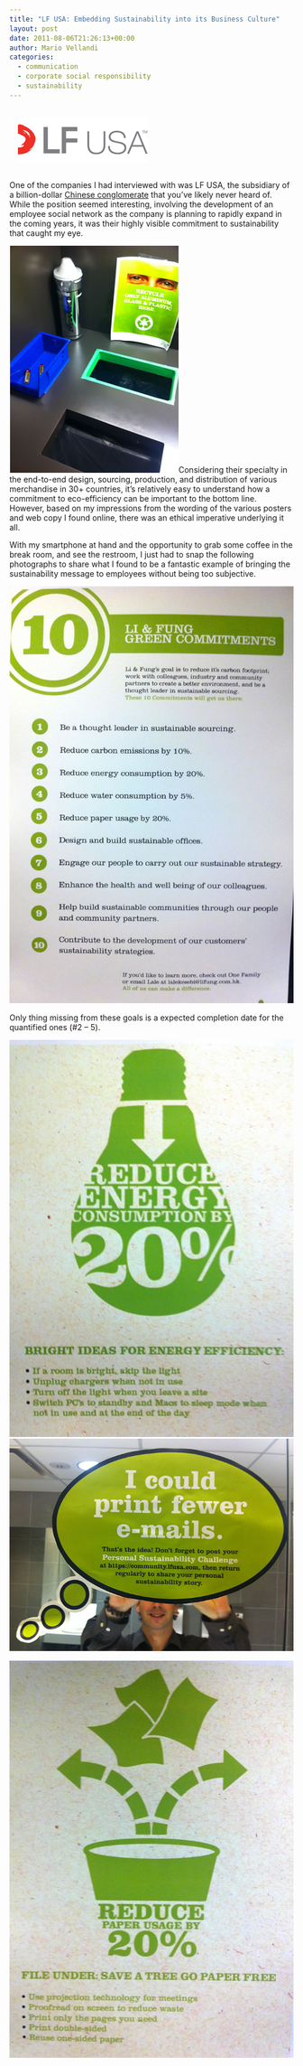 ```yaml
---
title: "LF USA: Embedding Sustainability into its Business Culture"
layout: post
date: 2011-08-06T21:26:13+00:00
author: Mario Vellandi
categories:
  - communication
  - corporate social responsibility
  - sustainability
---
```

<img class="size-full wp-image-7244 alignleft" style="margin: 15px;" src="/images/2011/lif-fung-usa-logo.gif" alt="li fung usa logo" width="230" height="81" />

One of the companies I had interviewed with was LF USA, the subsidiary of a billion-dollar [Chinese conglomerate](http://www.lifunggroup.com/eng/global/home.php) that you&#8217;ve likely never heard of. While the position seemed interesting, involving the development of an employee social network as the company is planning to rapidly expand in the coming years, it was their highly visible commitment to sustainability that caught my eye.

<img src="/images/2011/LFUSA-sustainability-break-room-recycling.jpg" />Considering their specialty in the end-to-end design, sourcing, production, and distribution of various merchandise in 30+ countries, it&#8217;s relatively easy to understand how a commitment to eco-efficiency can be important to the bottom line. However, based on my impressions from the wording of the various posters and web copy I found online, there was an ethical imperative underlying it all.

With my smartphone at hand and the opportunity to grab some coffee in the break room, and see the restroom, I just had to snap the following photographs to share what I found to be a fantastic example of bringing the sustainability message to employees without being too subjective.

<img src="/images/2011/LFUSA-ten-sustainability-commitments.jpg" />

Only thing missing from these goals is a expected completion date for the quantified ones (#2 &#8211; 5).

<img src="/images/2011/LFUSA-sustainability-energy-reduction-goal.jpg" />

<img src="/images/2011/LFUSA-sustainability-bathroom-message.jpg" />

[<img src="/images/2011/LFUSA-sustainability-paper-use-goal.jpg" />](../2011/LFUSA-sustainability-paper-use-goal.jpg)
